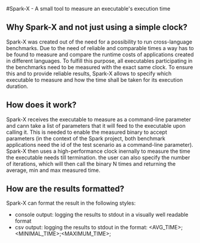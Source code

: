 #Spark-X - A small tool to measure an executable's execution time

## Why Spark-X and not just using a simple clock?

Spark-X was created out of the need for a possibility to run cross-language benchmarks. Due to the need of reliable and comparable times a way has to be found to
measure and compare the runtime costs of applications created in different languages. To fulfill this purpose, all executables participating in the benchmarks need
to be measured with the exact same clock. To ensure this and to provide reliable results, Spark-X allows to specify which executable to measure and how the time
shall be taken for its execution duration. 

## How does it work?

Spark-X receives the executable to measure as a command-line parameter and cann take a list of parameters that it will feed to the executable upon calling it. This is 
needed to enable the measured binary to accept parameters (in the context of the Spark project, both benchmark applications need the id of the test scenario as a command-line parameter).
Spark-X then uses a high-performance clock inernally to measure the time the executable needs till termination. the user can also specify the number of iterations, which will then
call the binary N times and returning the average, min and max measured time.

## How are the results formatted?

Spark-X can format the result in the following styles:

- console output:   logging the results to stdout in a visually well readable format
- csv output:       logging the results to stdout in the format: <AVG_TIME>;<MINIMAL_TIME>;<MAXIMUM_TIME>;